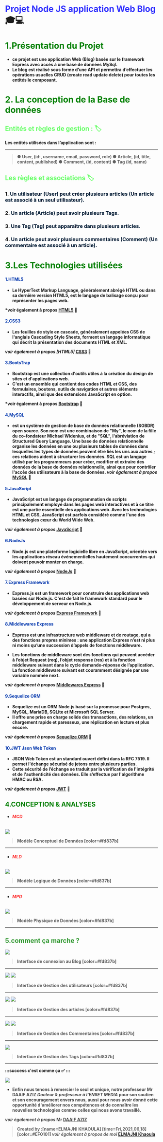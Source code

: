 
# <strong style="color:blue; opacity: 0.80">Projet Node JS application Web Blog</strong>:mortar_board::computer: 
# <span style="color:green "> 1.Présentation du Projet</span>
 * <strong style="color:dark">ce projet est une application Web (Blog) basée sur le framework Express avec accès à une base de données MySql.
* <strong style="color:dark">Le blog est réalisé sous forme d’une API et permettra d’effectuer les opérations usuelles CRUD (create read update delete) pour toutes les entités le composant.
# <span style="color:green "> 2. La conception de la Base de données</span>
## <span style="color:#66ff66"> Entités et règles de gestion : :label:</span>
Les entités utilisées dans l’application sont : 
* * * 
>●	User, (id:, username, email, password, role) 
●	Article, (id, title, content, published)
●	Comment, (id, content)
●	Tag (id, name)


## <span style="color:#66ff66"> Les règles et associations :label: </span>
### 1. <span style="color:#001a33">Un utilisateur (User) peut créer plusieurs articles (Un article est associé à un seul utilisateur).</span>
### 2. <span style="color:#001a33"> Un article (Article) peut avoir plusieurs Tags.</span>
### 3. <span style="color:#001a33"> Une Tag (Tag) peut apparaître dans plusieurs articles.</span>
### 4. <span style="color:#001a33"> Un article peut avoir plusieurs commentaires (Comment) (Un commentaire est associé à un article).</span>

# <span style="color:green">3.Les Technologies utilisées</span>
 #### <span style="color:#0036ad"> 1.HTML5</span>
 * <strong style="color:dark">Le HyperText Markup Language, généralement abrégé HTML ou dans sa dernière version HTML5, est le langage de balisage conçu pour représenter les pages web.

*voir également à propos [HTML5](https://developer.mozilla.org/fr/docs/Web/HTML) :link: 

 #### <span style="color:#0036ad"> 2.CSS3</span>
 * <strong style="color:dark">Les feuilles de style en cascade, généralement appelées CSS de l'anglais Cascading Style Sheets, forment un langage informatique qui décrit la présentation des documents HTML et XML.

*voir également à propos [HTML5]* [CSS3](https://devdocs.io/css/) :link: 

 #### <span style="color:#0036ad"> 3.BootsTrap</span>
 * <strong style="color:dark">Bootstrap est une collection d'outils utiles à la création du design de sites et d'applications web. 
* <strong style="color:dark">C'est un ensemble qui contient des codes HTML et CSS, des formulaires, boutons, outils de navigation et autres éléments interactifs, ainsi que des extensions JavaScript en option.

*voir également à propos [Bootstrap](https://getbootstrap.com/) :link: 

#### <span style="color:#0036ad"> 4.MySQL</span>
 * <strong style="color:dark">est un système de gestion de base de données relationnelle (SGBDR) open source. Son nom est une combinaison de "My", le nom de la fille du co-fondateur Michael Widenius, et de "SQL", l'abréviation de Structured Query Language. Une base de données relationnelle organise les données en une ou plusieurs tables de données dans lesquelles les types de données peuvent être liés les uns aux autres ; ces relations aident à structurer les données. SQL est un langage utilisé par les programmeurs pour créer, modifier et extraire des données de la base de données relationnelle, ainsi que pour contrôler l'accès des utilisateurs à la base de données.
*voir également à propos* [MySQL](https://devdocs.io/css/) :link: 

#### <span style="color:#0036ad"> 5.JavaScript</span>
 * <strong style="color:dark">JavaScript est un langage de programmation de scripts principalement employé dans les pages web interactives et à ce titre est une partie essentielle des applications web. Avec les technologies HTML et CSS, JavaScript est parfois considéré comme l'une des technologies cœur du World Wide Web.
 
*voir également à propos* [JavaScript](https://developer.mozilla.org/fr/docs/Web/JavaScript) :link: 

#### <span style="color:#0036ad"> 6.NodeJs</span>
 * <strong style="color:dark">Node.js est une plateforme logicielle libre en JavaScript, orientée vers les applications réseau événementielles hautement concurrentes qui doivent pouvoir monter en charge.
 
*voir également à propos* [NodeJs](https://nodejs.org/en/) :link: 

 #### <span style="color:#0036ad"> 7.Express Framework</span>
 * <strong style="color:dark">Express.js est un framework pour construire des applications web basées sur Node.js. 
C'est de fait le framework standard pour le développement de serveur en Node.js.

*voir également à propos* [Express Framework](https://expressjs.com/fr/) :link: 

#### <span style="color:#0036ad"> 8.Middlewares Express</span>
 * <strong style="color:dark">Express est une infrastructure web middleware et de routage, qui a des fonctions propres minimes : une application Express n’est ni plus ni moins qu’une succession d’appels de fonctions middleware.

 * <strong style="color:dark">Les fonctions de middleware sont des fonctions qui peuvent accéder à l’objet Request (req), l’objet response (res) et à la fonction middleware suivant dans le cycle demande-réponse de l’application. La fonction middleware suivant est couramment désignée par une variable nommée next.

*voir également à propos* [Middlewares Express](https://expressjs.com/fr/guide/using-middleware.html) :link: 

#### <span style="color:#0036ad"> 9.Sequelize ORM </span>
 * <strong style="color:dark">Sequelize est un ORM Node.js basé sur la promesse pour Postgres, MySQL, MariaDB, SQLite et Microsoft SQL Server. 
 * <strong style="color:dark">Il offre une prise en charge solide des transactions, des relations, un chargement rapide et paresseux, une réplication en lecture et plus encore.
 
*voir également à propos* [Sequelize ORM](https://sequelize.org/) :link: 

#### <span style="color:#0036ad"> 10.JWT Json Web Token</span>
 * <strong style="color:dark">JSON Web Token est un standard ouvert défini dans la RFC 7519. Il permet l'échange sécurisé de jetons entre plusieurs parties. 
* <strong style="color:dark">Cette sécurité de l’échange se traduit par la vérification de l'intégrité et de l'authenticité des données. Elle s’effectue par l'algorithme HMAC ou RSA.
 
*voir également à propos* [JWT](https://jwt.io/) :link: 


 ## <span style="color:green ">4.CONCEPTION & ANALYSES</span>
 * ###### <strong style="color:red; opacity: 0.80">MCD</strong>

 ![](https://i.imgur.com/PdaD9El.png)


 > Modéle Conceptuel de Données [color=#fd837b]
  ---
  
   * ###### <strong style="color:red; opacity: 0.80">MLD</strong>

 ![](https://i.imgur.com/P6H3cuP.png)


 > Modéle Logique de Données [color=#fd837b]
  ---

 * ###### <strong style="color:red; opacity: 0.80">MPD</strong>

![](https://i.imgur.com/rhQN76q.png)

 > Modéle Physique de Données [color=#fd837b]
  ---

 ## <strong style="color: green; opacity: 0.80" >5.comment ça marche ?</strong>
 
![](https://i.imgur.com/0aXiQ0q.png)
 > Interface de connexion au Blog [color=#fd837b]
  ---
  
![](https://i.imgur.com/7waTiKr.png)
![](https://i.imgur.com/mrYaj5p.png)
 > Interface de Gestion des utilisateurs [color=#fd837b]
  ---
  
![](https://i.imgur.com/KHdGKcs.png)
![](https://i.imgur.com/0OEwobk.png)
 > Interface de Gestion des articles [color=#fd837b]
  ---
  
![](https://i.imgur.com/zfQfFcg.png)
![](https://i.imgur.com/y7pmeLQ.png)

 > Interface de Gestion des Commentaires [color=#fd837b]
  ---
![](https://i.imgur.com/ym1TnRm.png)
 > Interface de Gestion des Tags [color=#fd837b]
  ---
 
:::success
c'est comme ça :white_check_mark: 
:::


[![](https://i.imgur.com/ljrAKcm.jpg)
](https://www.youtube.com/watch?v=67dY1h7C8js)


* <strong style="color: dark ; opacity: 0.80">Enfin nous tenons à remercier le seul et unique, notre professeur Mr DAAIF AZIZ *Docteur & professeur à l'ENSET MEDIA* pour son soutien et son encouragement envers nous, aussi pour nous avoir donné cette opportunité d'améliorer nos compétences et de connaître les nouvelles technologies comme celles qui nous avons travaillé.

*voir également à propos* Mr [DAAIF AZIZ](https://www.linkedin.com/in/aziz-daaif-5a6ab090/?originalSubdomain=ma)
</strong>

> Created by :[name=ELMAJNI KHAOULA]
[time=Fri,2021,06,18][color=#EF0101]
>*voir également à propos de moi* [ELMAJNI Khaoula](https://www.linkedin.com/in/khaoula-elmajni/)